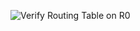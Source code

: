 ![Verify Routing Table on R0](https://github.com/user-attachments/assets/d14004b7-461e-4439-870b-204994c0a3b6)
